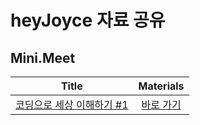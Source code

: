 # heyJoyce 자료 공유

## Mini.Meet

|   Title   |   Materials    | 
| :-------: | :------------: |
|[코딩으로 세상 이해하기 #1](https://heyjoyce.com/product/190723_coding/)| [바로 가기](mini.meet/coding-minimeet-1/) |